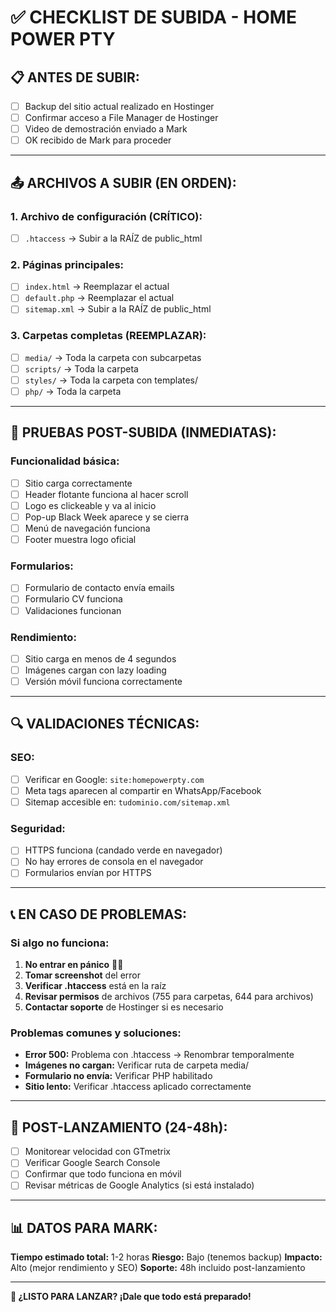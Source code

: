 # ✅ CHECKLIST DE SUBIDA - HOME POWER PTY

## 📋 **ANTES DE SUBIR:**
- [ ] Backup del sitio actual realizado en Hostinger
- [ ] Confirmar acceso a File Manager de Hostinger  
- [ ] Video de demostración enviado a Mark
- [ ] OK recibido de Mark para proceder

---

## 📤 **ARCHIVOS A SUBIR (EN ORDEN):**

### **1. Archivo de configuración (CRÍTICO):**
- [ ] `.htaccess` → Subir a la RAÍZ de public_html

### **2. Páginas principales:**
- [ ] `index.html` → Reemplazar el actual
- [ ] `default.php` → Reemplazar el actual
- [ ] `sitemap.xml` → Subir a la RAÍZ de public_html

### **3. Carpetas completas (REEMPLAZAR):**
- [ ] `media/` → Toda la carpeta con subcarpetas
- [ ] `scripts/` → Toda la carpeta  
- [ ] `styles/` → Toda la carpeta con templates/
- [ ] `php/` → Toda la carpeta

---

## 🧪 **PRUEBAS POST-SUBIDA (INMEDIATAS):**

### **Funcionalidad básica:**
- [ ] Sitio carga correctamente
- [ ] Header flotante funciona al hacer scroll
- [ ] Logo es clickeable y va al inicio
- [ ] Pop-up Black Week aparece y se cierra
- [ ] Menú de navegación funciona
- [ ] Footer muestra logo oficial

### **Formularios:**
- [ ] Formulario de contacto envía emails
- [ ] Formulario CV funciona 
- [ ] Validaciones funcionan

### **Rendimiento:**
- [ ] Sitio carga en menos de 4 segundos
- [ ] Imágenes cargan con lazy loading
- [ ] Versión móvil funciona correctamente

---

## 🔍 **VALIDACIONES TÉCNICAS:**

### **SEO:**
- [ ] Verificar en Google: `site:homepowerpty.com`
- [ ] Meta tags aparecen al compartir en WhatsApp/Facebook
- [ ] Sitemap accesible en: `tudominio.com/sitemap.xml`

### **Seguridad:**
- [ ] HTTPS funciona (candado verde en navegador)
- [ ] No hay errores de consola en el navegador
- [ ] Formularios envían por HTTPS

---

## 📞 **EN CASO DE PROBLEMAS:**

### **Si algo no funciona:**
1. **No entrar en pánico** 🧘‍♂️
2. **Tomar screenshot** del error
3. **Verificar .htaccess** está en la raíz
4. **Revisar permisos** de archivos (755 para carpetas, 644 para archivos)
5. **Contactar soporte** de Hostinger si es necesario

### **Problemas comunes y soluciones:**
- **Error 500:** Problema con .htaccess → Renombrar temporalmente
- **Imágenes no cargan:** Verificar ruta de carpeta media/
- **Formulario no envía:** Verificar PHP habilitado
- **Sitio lento:** Verificar .htaccess aplicado correctamente

---

## 🎯 **POST-LANZAMIENTO (24-48h):**

- [ ] Monitorear velocidad con GTmetrix
- [ ] Verificar Google Search Console
- [ ] Confirmar que todo funciona en móvil
- [ ] Revisar métricas de Google Analytics (si está instalado)

---

## 📊 **DATOS PARA MARK:**

**Tiempo estimado total:** 1-2 horas
**Riesgo:** Bajo (tenemos backup)
**Impacto:** Alto (mejor rendimiento y SEO)
**Soporte:** 48h incluido post-lanzamiento

---

**🚀 ¿LISTO PARA LANZAR? ¡Dale que todo está preparado!**